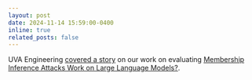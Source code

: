 ```yaml
---
layout: post
date: 2024-11-14 15:59:00-0400
inline: true
related_posts: false
---
```


UVA Engineering [covered a story](https://engineering.virginia.edu/news-events/news/common-way-test-leaks-large-language-models-may-be-flawed) on our work on evaluating [Membership Inference Attacks Work on Large Language Models?](https://arxiv.org/pdf/2402.07841).
